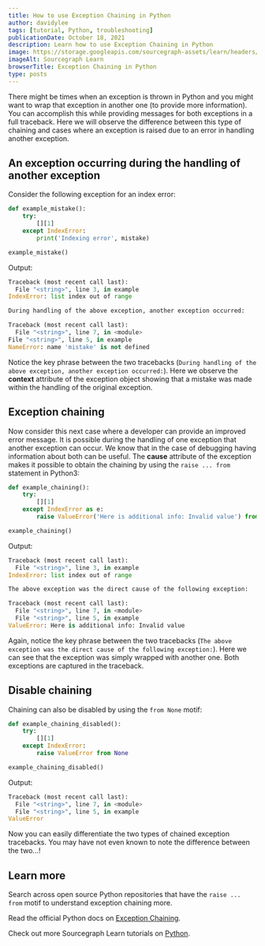 ```yaml
---
title: How to use Exception Chaining in Python
author: davidylee
tags: [tutorial, Python, troubleshooting]
publicationDate: October 18, 2021
description: Learn how to use Exception Chaining in Python
image: https://storage.googleapis.com/sourcegraph-assets/learn/headers/sourcegraph-learn-header.png
imageAlt: Sourcegraph Learn
browserTitle: Exception Chaining in Python
type: posts
---
```


There might be times when an exception is thrown in Python and you might want to wrap that exception in another one (to provide more information). You can accomplish this while providing messages for both exceptions in a full traceback. Here we will observe the difference between this type of chaining and cases where an exception is raised due to an error in handling another exception.

## An exception occurring during the handling of another exception

Consider the following exception for an index error:

```python
def example_mistake():
	try:
		[][1]
	except IndexError:
	    print('Indexing error', mistake)

example_mistake()
```

Output:
```python
Traceback (most recent call last):
  File "<string>", line 3, in example
IndexError: list index out of range

During handling of the above exception, another exception occurred:

Traceback (most recent call last):
  File "<string>", line 7, in <module>
File "<string>", line 5, in example
NameError: name 'mistake' is not defined
```

Notice the key phrase between the two tracebacks (`During handling of the above exception, another exception occurred:`). Here we observe the __context__ attribute of the exception object showing that a mistake was made within the handling of the original exception.

## Exception chaining

Now consider this next case where a developer can provide an improved error message. It is possible during the handling of one exception that another exception can occur. We know that in the case of debugging having information about both can be useful. The __cause__ attribute of the exception makes it possible to obtain the chaining by using the `raise ... from` statement in Python3:

```python
def example_chaining():
	try:
		[][1]
	except IndexError as e:
		raise ValueError('Here is additional info: Invalid value') from e

example_chaining()
```

Output:
```python
Traceback (most recent call last):
  File "<string>", line 3, in example
IndexError: list index out of range

The above exception was the direct cause of the following exception:

Traceback (most recent call last):
  File "<string>", line 7, in <module>
  File "<string>", line 5, in example
ValueError: Here is additional info: Invalid value
```

Again, notice the key phrase between the two tracebacks (`The above exception was the direct cause of the following exception:`). Here we can see that the exception was simply wrapped with another one. Both exceptions are captured in the traceback.

## Disable chaining

Chaining can also be disabled by using the `from None` motif:

```python
def example_chaining_disabled():
	try:
		[][1]
	except IndexError:
		raise ValueError from None

example_chaining_disabled()
```

Output:
```python
Traceback (most recent call last):
  File "<string>", line 7, in <module>
  File "<string>", line 5, in example
ValueError
```

Now you can easily differentiate the two types of chained exception tracebacks. You may have not even known to note the difference between the two...!

## Learn more

Search across open source Python repositories that have the `raise ... from` motif to understand exception chaining more.

<SourcegraphSearch query="Exception Chaining lang:python" patternType="literal"/>

Read the official Python docs on [Exception Chaining](https://docs.python.org/3/tutorial/errors.html#exception-chaining).

Check out more Sourcegraph Learn tutorials on [Python](https://learn.sourcegraph.com/tags/python).